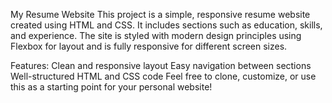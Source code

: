 My Resume Website
This project is a simple, responsive resume website created using HTML and CSS. It includes sections such as education, skills, and experience. The site is styled with modern design principles using Flexbox for layout and is fully responsive for different screen sizes.

Features:
Clean and responsive layout
Easy navigation between sections
Well-structured HTML and CSS code
Feel free to clone, customize, or use this as a starting point for your personal website!
